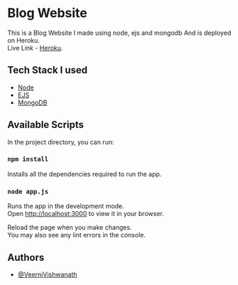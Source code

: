 # Blog Website

This is a Blog Website I made using node, ejs and mongodb
And is deployed on Heroku.\
Live Link - [Heroku](https://blog-website-28820.herokuapp.com/).

## Tech Stack I used

- [Node](https://nodejs.org/en/)
- [EJS](https://ejs.co/)
- [MongoDB](https://www.mongodb.com/)

## Available Scripts

In the project directory, you can run:

### `npm install`

Installs all the dependencies required to run the app.

### `node app.js`

Runs the app in the development mode.\
Open [http://localhost:3000](http://localhost:3000) to view it in your browser.

Reload the page when you make changes.\
You may also see any lint errors in the console.

## Authors

- [@VeerniVishwanath](https://github.com/VeerniVishwanath)
